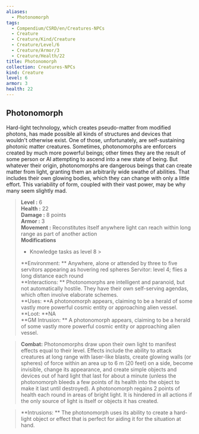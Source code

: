 ```yaml
---
aliases:
  - Photonomorph
tags:
  - Compendium/CSRD/en/Creatures-NPCs
  - Creature
  - Creature/Kind/Creature
  - Creature/Level/6
  - Creature/Armor/3
  - Creature/Health/22
title: Photonomorph
collection: Creatures-NPCs
kind: Creature
level: 6
armor: 3
health: 22
---
```

## Photonomorph  
Hard-light technology, which creates pseudo-matter from modified photons, has made possible all kinds of structures and devices that wouldn't otherwise exist. One of those, unfortunately, are self-sustaining photonic matter creatures. Sometimes, photonomorphs are enforcers created by much more powerful beings; other times they are the result of some person or AI attempting to ascend into a new state of being. But whatever their origin, photonomorphs are dangerous beings that can create matter from light, granting them an arbitrarily wide swathe of abilities. That includes their own glowing bodies, which they can change with only a little effort. This variability of form, coupled with their vast power, may be why many seem slightly mad.  

  
> **Level :** 6  
> **Health :** 22  
> **Damage :** 8 points  
> **Armor :** 3  
> **Movement :** Reconstitutes itself anywhere light can reach within long range as part of another action  
> **Modifications**  
>- Knowledge tasks as level 8 >
>  
> **Environment: ** Anywhere, alone or attended by three to five servitors appearing as hovering red spheres Servitor: level 4; flies a long distance each round  
> **Interactions: ** Photonomorphs are intelligent and paranoid, but not automatically hostile. They have their own self-serving agendas, which often involve elaborate schemes.  
> **Uses: **A photonomorph appears, claiming to be a herald of some vastly more powerful cosmic entity or approaching alien vessel.  
> **Loot: **NA  
> **GM Intrusion: ** A photonomorph appears, claiming to be a herald of some vastly more powerful cosmic entity or approaching alien vessel.  

> **Combat:** 
> Photonomorphs draw upon their own light to manifest effects equal to their level. Effects include the ability to attack creatures at long range with laser-like blasts, create glowing walls (or spheres) of force within an area up to 6 m (20 feet) on a side, become invisible, change its appearance, and create simple objects and devices out of hard light that last for about a minute (unless the photonomorph bleeds a few points of its health into the object to make it last until destroyed).
A photonomorph regains 2 points of health each round in areas of bright light. It is hindered in all actions if the only source of light is itself or objects it has created.  
  

> **Intrusions: ** 
> The photonomorph uses its ability to create a hard- light object or effect that is perfect for aiding it for the situation at hand.  
